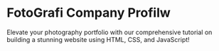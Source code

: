 # FotoGrafi Company Profilw
Elevate your photography portfolio with our comprehensive tutorial on building a stunning website using HTML, CSS, and JavaScript!
